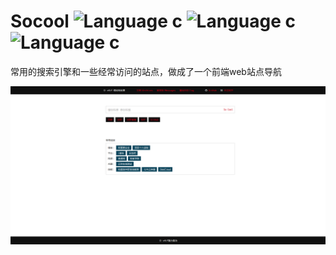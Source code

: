 # Socool ![Language c](https://img.shields.io/badge/language-html-blue.svg?style=flat-square) ![Language c](https://img.shields.io/badge/language-css-blue.svg?style=flat-square) ![Language c](https://img.shields.io/badge/language-js-blue.svg?style=flat-square)

常用的搜索引擎和一些经常访问的站点，做成了一个前端web站点导航

![socool_docker_demo](https://github.com/v4if/socool/raw/master/2016-09-30-161237.png)


